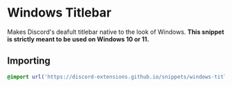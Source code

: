 # Windows Titlebar
Makes Discord's deafult titlebar native to the look of Windows. **This snippet is strictly meant to be used on Windows 10 or 11.**

## Importing
```css
@import url('https://discord-extensions.github.io/snippets/windows-titlebar/windows-titlebar.css');
```